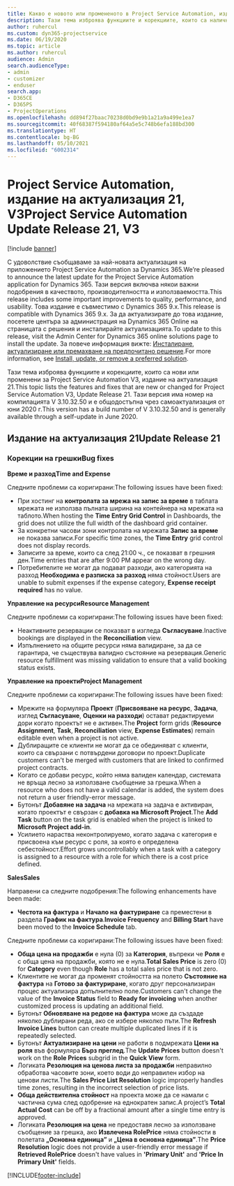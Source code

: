 ```yaml
---
title: Какво е новото или промененото в Project Service Automation, издание на актуализация 21, V3
description: Тази тема изброява функциите и корекциите, които са налични в Project Service Automation V3, издание на актуализация 21, V3.
author: ruhercul
ms.custom: dyn365-projectservice
ms.date: 06/19/2020
ms.topic: article
ms.author: ruhercul
audience: Admin
search.audienceType:
- admin
- customizer
- enduser
search.app:
- D365CE
- D365PS
- ProjectOperations
ms.openlocfilehash: dd894f27baac70238d0bd9e9b1a21a9a499e1ea7
ms.sourcegitcommit: 40f68387f594180af64a5e5c748b6efa188bd300
ms.translationtype: HT
ms.contentlocale: bg-BG
ms.lasthandoff: 05/10/2021
ms.locfileid: "6002314"
---
```

# <a name="project-service-automation-update-release-21-v3"></a><span data-ttu-id="57f9e-103">Project Service Automation, издание на актуализация 21, V3</span><span class="sxs-lookup"><span data-stu-id="57f9e-103">Project Service Automation Update Release 21, V3</span></span>

[!include [banner](../includes/psa-now-project-operations.md)]

<span data-ttu-id="57f9e-104">С удоволствие съобщаваме за най-новата актуализация на приложението Project Service Automation за Dynamics 365.</span><span class="sxs-lookup"><span data-stu-id="57f9e-104">We’re pleased to announce the latest update for the Project Service Automation application for Dynamics 365.</span></span> <span data-ttu-id="57f9e-105">Тази версия включва някои важни подобрения в качеството, производителността и използваемостта.</span><span class="sxs-lookup"><span data-stu-id="57f9e-105">This release includes some important improvements to quality, performance, and usability.</span></span> <span data-ttu-id="57f9e-106">Това издание е съвместимо с Dynamics 365 9.x.</span><span class="sxs-lookup"><span data-stu-id="57f9e-106">This release is compatible with Dynamics 365 9.x.</span></span> <span data-ttu-id="57f9e-107">За да актуализирате до това издание, посетете центъра за администрация на Dynamics 365 Online на страницата с решения и инсталирайте актуализацията.</span><span class="sxs-lookup"><span data-stu-id="57f9e-107">To update to this release, visit the Admin Center for Dynamics 365 online solutions page to install the update.</span></span> <span data-ttu-id="57f9e-108">За повече информация вижте: [Инсталиране, актуализиране или премахване на предпочитано решение](/power-platform/admin/install-remove-preferred-solution).</span><span class="sxs-lookup"><span data-stu-id="57f9e-108">For more information, see [Install, update, or remove a preferred solution](/power-platform/admin/install-remove-preferred-solution).</span></span>

<span data-ttu-id="57f9e-109">Тази тема изброява функциите и корекциите, които са нови или променени за Project Service Automation V3, издание на актуализация 21.</span><span class="sxs-lookup"><span data-stu-id="57f9e-109">This topic lists the features and fixes that are new or changed for Project Service Automation V3, Update Release 21.</span></span> <span data-ttu-id="57f9e-110">Тази версия има номер на компилацията V 3.10.32.50 и е общодостъпна чрез самоактуализация от юни 2020 г.</span><span class="sxs-lookup"><span data-stu-id="57f9e-110">This version has a build number of V 3.10.32.50 and is generally available through a self-update in June 2020.</span></span>

## <a name="update-release-21"></a><span data-ttu-id="57f9e-111">Издание на актуализация 21</span><span class="sxs-lookup"><span data-stu-id="57f9e-111">Update Release 21</span></span>

### <a name="bug-fixes"></a><span data-ttu-id="57f9e-112">Корекции на грешки</span><span class="sxs-lookup"><span data-stu-id="57f9e-112">Bug fixes</span></span>

<span data-ttu-id="57f9e-113">**Време и разход**</span><span class="sxs-lookup"><span data-stu-id="57f9e-113">**Time and Expense**</span></span>

<span data-ttu-id="57f9e-114">Следните проблеми са коригирани:</span><span class="sxs-lookup"><span data-stu-id="57f9e-114">The following issues have been fixed:</span></span>

- <span data-ttu-id="57f9e-115">При хостинг на **контролата за мрежа на запис за време** в таблата мрежата не използва пълната ширина на контейнера на мрежата на таблото.</span><span class="sxs-lookup"><span data-stu-id="57f9e-115">When hosting the **Time Entry Grid Control** in Dashboards, the grid does not utilize the full width of the dashboard grid container.</span></span>
- <span data-ttu-id="57f9e-116">За конкретни часови зони контролата на мрежата **Запис за време** не показва записи.</span><span class="sxs-lookup"><span data-stu-id="57f9e-116">For specific time zones, the **Time Entry** grid control does not display records.</span></span>
- <span data-ttu-id="57f9e-117">Записите за време, които са след 21:00 ч., се показват в грешния ден.</span><span class="sxs-lookup"><span data-stu-id="57f9e-117">Time entries that are after 9:00 PM appear on the wrong day.</span></span>
- <span data-ttu-id="57f9e-118">Потребителите не могат да подават разходи, ако категорията на разход **Необходима е разписка за разход** няма стойност.</span><span class="sxs-lookup"><span data-stu-id="57f9e-118">Users are unable to submit expenses if the expense category, **Expense receipt required** has no value.</span></span>

<span data-ttu-id="57f9e-119">**Управление на ресурси**</span><span class="sxs-lookup"><span data-stu-id="57f9e-119">**Resource Management**</span></span>

<span data-ttu-id="57f9e-120">Следните проблеми са коригирани:</span><span class="sxs-lookup"><span data-stu-id="57f9e-120">The following issues have been fixed:</span></span>

- <span data-ttu-id="57f9e-121">Неактивните резервации се показват в изгледа **Съгласуване**.</span><span class="sxs-lookup"><span data-stu-id="57f9e-121">Inactive bookings are displayed in the **Reconciliation** view.</span></span>
- <span data-ttu-id="57f9e-122">Изпълнението на общите ресурси няма валидиране, за да се гарантира, че съществува валидно състояние на резервация.</span><span class="sxs-lookup"><span data-stu-id="57f9e-122">Generic resource fulfillment was missing validation to ensure that a valid booking status exists.</span></span>

<span data-ttu-id="57f9e-123">**Управление на проекти**</span><span class="sxs-lookup"><span data-stu-id="57f9e-123">**Project Management**</span></span>

<span data-ttu-id="57f9e-124">Следните проблеми са коригирани:</span><span class="sxs-lookup"><span data-stu-id="57f9e-124">The following issues have been fixed:</span></span>

- <span data-ttu-id="57f9e-125">Мрежите на формуляра **Проект** (**Присвояване на ресурс**, **Задача**, изглед **Съгласуване**, **Оценки на разходи**) остават редактируеми дори когато проектът не е активен.</span><span class="sxs-lookup"><span data-stu-id="57f9e-125">The **Project** form grids (**Resource Assignment**, **Task**, **Reconciliation** view, **Expense Estimates**) remain editable even when a project is not active.</span></span>
- <span data-ttu-id="57f9e-126">Дублиращите се клиенти не могат да се обединяват с клиенти, които са свързани с потвърдени договори по проект.</span><span class="sxs-lookup"><span data-stu-id="57f9e-126">Duplicate customers can't be merged with customers that are linked to confirmed project contracts.</span></span>
- <span data-ttu-id="57f9e-127">Когато се добави ресурс, който няма валиден календар, системата не връща лесно за използване съобщение за грешка.</span><span class="sxs-lookup"><span data-stu-id="57f9e-127">When a resource who does not have a valid calendar is added, the system does not return a user friendly-error message.</span></span>
- <span data-ttu-id="57f9e-128">Бутонът **Добавяне на задача** на мрежата на задача е активиран, когато проектът е свързан с **добавка на Microsoft Project**.</span><span class="sxs-lookup"><span data-stu-id="57f9e-128">The **Add Task** button on the task grid is enabled when the project is linked to **Microsoft Project add-in**.</span></span>
- <span data-ttu-id="57f9e-129">Усилието нараства неконтролируемо, когато задача с категория е присвоена към ресурс с роля, за която е определена себестойност.</span><span class="sxs-lookup"><span data-stu-id="57f9e-129">Effort grows uncontrollably when a task with a category is assigned to a resource with a role for which there is a cost price defined.</span></span>

<span data-ttu-id="57f9e-130">**Sales**</span><span class="sxs-lookup"><span data-stu-id="57f9e-130">**Sales**</span></span>

<span data-ttu-id="57f9e-131">Направени са следните подобрения:</span><span class="sxs-lookup"><span data-stu-id="57f9e-131">The following enhancements have been made:</span></span>

- <span data-ttu-id="57f9e-132">**Честота на фактура** и **Начало на фактуриране** са преместени в раздела **График на фактура**.</span><span class="sxs-lookup"><span data-stu-id="57f9e-132">**Invoice Frequency** and **Billing Start** have been moved to the **Invoice Schedule** tab.</span></span>

<span data-ttu-id="57f9e-133">Следните проблеми са коригирани:</span><span class="sxs-lookup"><span data-stu-id="57f9e-133">The following issues have been fixed:</span></span>

- <span data-ttu-id="57f9e-134">**Обща цена на продажби** е нула (0) за **Категория**, въпреки че **Роля** е с обща цена на продажби, която не е нула.</span><span class="sxs-lookup"><span data-stu-id="57f9e-134">**Total Sales Price** is zero (0) for **Category** even though **Role** has a total sales price that is not zero.</span></span>
- <span data-ttu-id="57f9e-135">Клиентите не могат да променят стойността на полето **Състояние на фактура** на **Готово за фактуриране**, когато друг персонализиран процес актуализира допълнително поле.</span><span class="sxs-lookup"><span data-stu-id="57f9e-135">Customers can't change the value of the **Invoice Status** field to **Ready for invoicing** when another customized process is updating an additional field.</span></span>
- <span data-ttu-id="57f9e-136">Бутонът **Обновяване на редове на фактура** може да създаде няколко дублирани реда, ако се избере няколко пъти.</span><span class="sxs-lookup"><span data-stu-id="57f9e-136">The **Refresh Invoice Lines** button can create multiple duplicated lines if it is repeatedly selected.</span></span>
- <span data-ttu-id="57f9e-137">Бутонът **Актуализиране на цени** не работи в подмрежата **Цени на роля** във формуляра **Бърз преглед**.</span><span class="sxs-lookup"><span data-stu-id="57f9e-137">The **Update Prices** button doesn't work on the **Role Prices** subgrid in the **Quick View** form.</span></span>
- <span data-ttu-id="57f9e-138">Логиката **Резолюция на ценова листа за продажби** неправилно обработва часовите зони, което води до неправилен избор на ценови листи.</span><span class="sxs-lookup"><span data-stu-id="57f9e-138">The **Sales Price List Resolution** logic improperly handles time zones, resulting in the incorrect selection of price lists.</span></span>
- <span data-ttu-id="57f9e-139">**Обща действителна стойност** на проекта може да се намали с частична сума след одобрение на еднократен запис.</span><span class="sxs-lookup"><span data-stu-id="57f9e-139">A project’s **Total Actual Cost** can be off by a fractional amount after a single time entry is approved.</span></span>
- <span data-ttu-id="57f9e-140">Логиката **Резолюция на цена** не предоставя лесно за използване съобщение за грешка, ако **Извлечена RolePrice** няма стойности в полетата **„Основна единица”** и **„Цена в основна единица”**.</span><span class="sxs-lookup"><span data-stu-id="57f9e-140">The **Price Resolution** logic does not provide a user-friendly error message if **Retrieved RolePrice** doesn't have values in **'Primary Unit'** and **'Price In Primary Unit'** fields.</span></span>


[!INCLUDE[footer-include](../includes/footer-banner.md)]